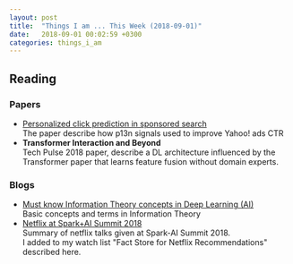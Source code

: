 ```yaml
---
layout: post
title:  "Things I am ... This Week (2018-09-01)"
date:   2018-09-01 00:02:59 +0300
categories: things_i_am
---
```


## Reading 

### Papers
- [Personalized click prediction in sponsored search][p13n-paper]  
The paper describe how p13n signals used to improve Yahoo! ads CTR  
- **Transformer Interaction and Beyond**  
Tech Pulse 2018 paper, describe a DL architecture influenced by the Transformer paper that learns feature fusion without domain experts.

### Blogs
- [Must know Information Theory concepts in Deep Learning (AI)][it-for-ai]  
Basic concepts and terms in Information Theory  
- [Netflix at Spark+AI Summit 2018][netflix-spark]  
Summary of netflix talks given at Spark-AI Summit 2018.  
I added to my watch list "Fact Store for Netflix Recommendations" described here.



[p13n-paper]: https://dl.acm.org/citation.cfm?doid=1718487.1718531
[it-for-ai]:https://towardsdatascience.com/must-know-information-theory-concepts-in-deep-learning-ai-e54a5da9769d
[netflix-spark]:https://medium.com/netflix-techblog/netflix-at-spark-ai-summit-2018-5304749ed7fa
